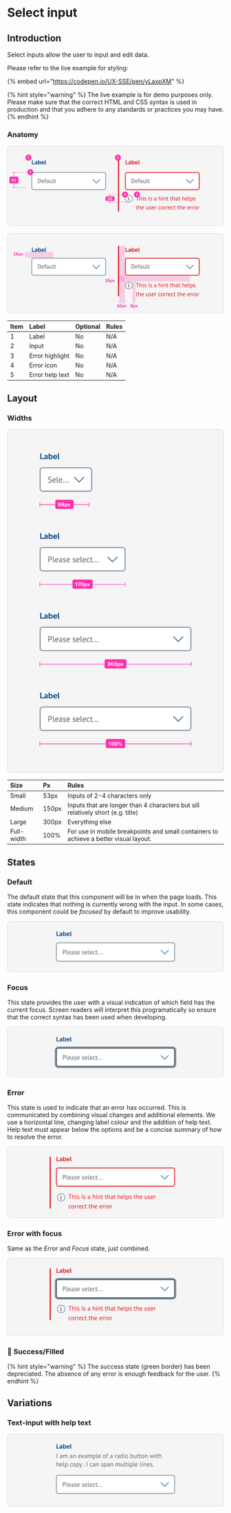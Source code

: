 # Select input

## Introduction

Select inputs allow the user to input and edit data.

Please refer to the live example for styling:

{% embed url="https://codepen.io/UX-SSE/pen/yLaxpXM" %}

{% hint style="warning" %}
The live example is for demo purposes only. Please make sure that the correct HTML and CSS syntax is used in production and that you adhere to any standards or practices you may have.
{% endhint %}

### Anatomy

![](../../.gitbook/assets/spec_select-input.png)

![](../../.gitbook/assets/spec_select-input-padding.png)

| Item | Label | Optional | Rules |
| :--- | :--- | :--- | :--- |
| 1 | Label | No | N/A |
| 2 | Input | No | N/A |
| 3 | Error highlight | No | N/A |
| 4 | Error icon | No | N/A |
| 5 | Error help text | No | N/A |

## Layout

### Widths

![](../../.gitbook/assets/layout_select-input.png)

| Size | Px | Rules |
| :--- | :--- | :--- |
| Small | 53px | Inputs of 2-4 characters only |
| Medium | 150px | Inputs that are longer than 4 characters but sill relatively short \(e.g. title\) |
| Large | 300px | Everything else |
| Full-width | 100% | For use in mobile breakpoints and small containers to achieve a better visual layout.  |

## States

### Default

The default state that this component will be in when the page loads. This state indicates that nothing is currently wrong with the input. In some cases, this component could be _focused_ by default to improve usability.

![](../../.gitbook/assets/states_select-field_default.png)

### 

### Focus

This state provides the user with a visual indication of which field has the current focus. Screen readers will interpret this programatically so ensure that the correct syntax has been used when developing.

![](../../.gitbook/assets/states_select-field_focus.png)

### 

### Error

This state is used to indicate that an error has occurred. This is communicated by combining visual changes and additional elements. We use a horizontal line, changing label colour and the addition of help text. Help text must appear below the options and be a concise summary of how to resolve the error. 

![](../../.gitbook/assets/states_select-field_error%20%281%29.png)

### 

### Error with focus

Same as the _Error_ and _Focus_ state, just combined.

![](../../.gitbook/assets/states_select-field_error-focus%20%282%29.png)

### 🚫 Success/Filled

{% hint style="warning" %}
The success state \(green border\) has been depreciated. The absence of any error is enough feedback for the user.
{% endhint %}

## Variations

### Text-input with help text

![](../../.gitbook/assets/variations_select-field_in-line-help.png)

